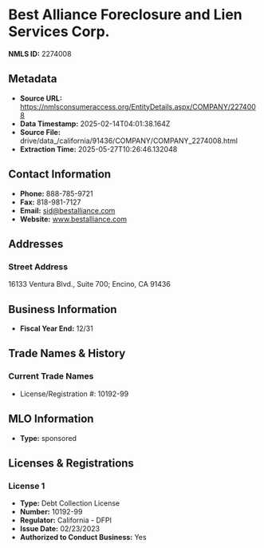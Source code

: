 # Best Alliance Foreclosure and Lien Services Corp.

**NMLS ID:** 2274008

## Metadata
- **Source URL:** https://nmlsconsumeraccess.org/EntityDetails.aspx/COMPANY/2274008
- **Data Timestamp:** 2025-02-14T04:01:38.164Z
- **Source File:** drive/data_/california/91436/COMPANY/COMPANY_2274008.html
- **Extraction Time:** 2025-05-27T10:26:46.132048

## Contact Information
- **Phone:** 888-785-9721
- **Fax:** 818-981-7127
- **Email:** sid@bestalliance.com
- **Website:** www.bestalliance.com

## Addresses
### Street Address
16133 Ventura Blvd., Suite 700; Encino, CA 91436

## Business Information
- **Fiscal Year End:** 12/31

## Trade Names & History
### Current Trade Names
- License/Registration #: 10192-99

## MLO Information
- **Type:** sponsored

## Licenses & Registrations

### License 1
- **Type:** Debt Collection License
- **Number:** 10192-99
- **Regulator:** California - DFPI
- **Issue Date:** 02/23/2023
- **Authorized to Conduct Business:** Yes
